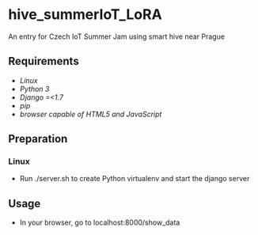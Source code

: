 # hive_summerIoT_LoRA

An entry for Czech IoT Summer Jam using smart hive near Prague

## Requirements
* *Linux*
* *Python 3*
* *Django =<1.7*
* *pip*
* *browser capable of HTML5 and JavaScript*

## Preparation
### Linux
* Run ./server.sh to create Python virtualenv and start the django server

## Usage
* In your browser, go to localhost:8000/show_data
